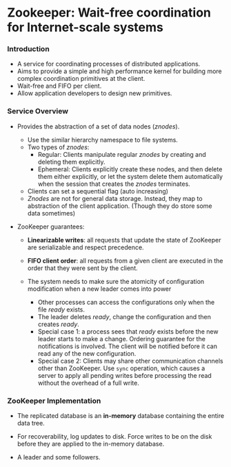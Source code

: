 # Zookeeper: Wait-free coordination for Internet-scale systems

### Introduction

- A service for coordinating processes of distributed applications.
- Aims to provide a simple and high performance kernel for building more complex coordination primitives at the client.
- Wait-free and FIFO per client.
- Allow application developers to design new primitives.

### Service Overview

- Provides the abstraction of a set of data nodes (*znodes*).

  - Use the similar hierarchy namespace to file systems.
  - Two types of *znodes*:
    - Regular: Clients manipulate regular *znodes* by creating and deleting them explicitly.
    - Ephemeral: Clients explicitly create these nodes, and then delete them either explicitly, or let the system delete them automatically when the session that creates the *znodes* terminates.
  - Clients can set a sequential flag (auto increasing)
  - *Znodes* are not for general data storage. Instead, they map to abstraction of the client application. (Though they do store some data sometimes) 

- ZooKeeper guarantees:

  - **Linearizable writes**: all requests that update the state of ZooKeeper are serializable and respect precedence.
  - **FIFO client order**: all requests from a given client are executed in the order that they were sent by the client.

  - The system needs to make sure the atomicity of configuration modification when a new leader comes into power
    - Other processes can access the configurations only when the file *ready* exists.
    - The leader deletes *ready*, change the configuration and then creates *ready*. 
    - Special case 1: a process sees that *ready* exists before the new leader starts to make a change. Ordering guarantee for the notifications is involved. The client will be notified before it can read any of the new configuration.
    - Special case 2: Clients may share other communication channels other than ZooKeeper. Use `sync` operation, which causes a server to apply all pending writes before processing the read without the overhead of a full write.

### ZooKeeper Implementation

- The replicated database is an **in-memory** database containing the entire data tree.

- For recoverability, log updates to disk. Force writes to be on the disk before they are applied to the in-memory database.

- A leader and some followers.